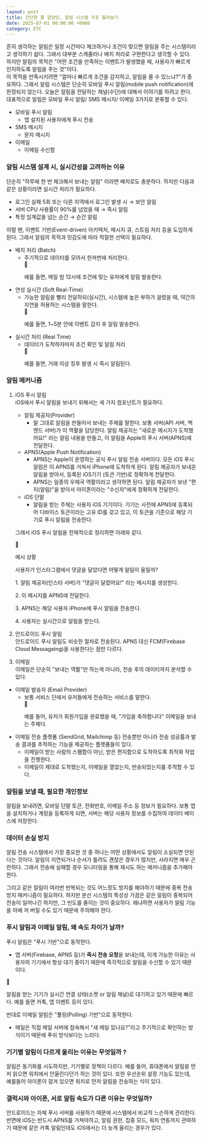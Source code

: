 ```yaml
---
layout: post
title: 간단한 줄 알았던, 알림 시스템 구조 둘러보기
date: 2025-07-01 00:00:00 +0900
category: ETC
---
```


흔히 생각하는 알림은 일정 시간마다 체크하거나 조건이 맞으면 알림을 주는 시스템이라고 생각하기 쉽다. 그래서 대부분 스케줄러나 배치 처리로 구현한다고 생각할 수 있다.  
하지만 알림의 목적은 "어떤 조건을 만족하는 이벤트가 발생했을 때, 사용자가 빠르게 인지하도록 알림을 주는 것"이다.  
이 목적을 만족시키려면 "얼마나 빠르게 조건을 감지하고, 알림을 줄 수 있느냐?"가 중요하다. 
그래서 알림 시스템은 단순히 모바일 푸시 알림(mobile push notification)에 한정되지 않는다. 
오늘은 알림을 전달하는 채널(수단)에 대해서 이야기를 하려고 한다. 대표적으로 알림은 모바일 푸시 알림/ SMS 메시지/ 이메일 3가지로 분류할 수 있다.   

* 모바일 푸시 알림 
    * 앱 설치된 사용자에게 푸시 전송
* SMS 메시지 
    * 문자 메시지 
* 이메일 
    * 이메일 수신함


### 알림 시스템 설계 시, 실시간성을 고려하는 이유
단순히 "하루에 한 번 체크해서 보내는 알림" 이라면 배치로도 충분하다. 하지만 다음과 같은 상황이라면 실시간 처리가 필요하다.  

* 로그인 실패 5회 또는 다른 지역에서 로그인 발생 시 → 보안 알림
* 서버 CPU 사용률이 90%를 넘었을 때 → 즉시 알림 
* 특정 임계값을 넘는 순간 → 순간 알림

이럴 땐, 이벤트 기반(Event-driven) 아키텍처, 메시지 큐, 스트림 처리 등을 도입하게 된다.  그래서 알림의 목적과 민감도에 따라 적절한 선택이 필요하다.  

* 배치 처리 (Batch)  
    * 주기적으로 데이터를 모아서 한꺼번에 처리한다.
        <aside>
        <span class="icon">🥕</span> 
        <div class="content">
        <p>예를 들면, 매일 밤 12시에 조건에 맞는 유저에게 알림 발송한다.</p>
        </div>
        </aside>
* 연성 실시간 (Soft Real-Time)
    * 가능한 알림을 빨리 전달하되(실시간), 시스템에 높은 부하가 걸렸을 때, 약간의 지연을 허용하는 시스템을 말한다.
        <aside>
        <span class="icon">🥕</span> 
        <div class="content">
        <p>예를 들면, 1~5분 안에 이벤트 감지 후 알림 발송한다.</p>
        </div>
        </aside>
* 실시간 처리 (Real Time)  
    * 데이터가 도착하자마자 조건 확인 및 알림 처리
        <aside>
        <span class="icon">🥕</span> 
        <div class="content">
        <p>예를 들면, 거래 이상 징후 발생 시 즉시 알림된다.</p>
        </div>
        </aside>


### 알림 메커니즘 

1. iOS 푸시 알림   
iOS에서 푸시 알림을 보내기 위해서는 세 가지 컴포넌트가 필요하다.   

    * 알림 제공자(Provider)
        *  말 그대로 알림을 만들어서 보내는 주체를 말한다. 보통 서버(API 서버, 백엔드 서버)가 이 역활을 담당한다. 알림 제공자는 "새로운 메시지가 도착했어요!" 라는 알림 내용을 만들고, 이 알림을 Apple의 푸시 서버(APNS)에 전달한다.  
    * APNS(Apple Push Notification)  
        * APNS는 Apple이 운영하는 공식 푸시 알림 전송 서버이다. 모든 iOS 푸시 알림은 이 APNS를 거쳐서 iPhone에 도착하게 된다. 알림 제공자가 보내온 알림을 받아서, 등록된 iOS기기 (토큰 기반)로 정확하게 전달한다.  
        * APNS는 일종의 우체국 역활이라고 생각하면 된다. 알림 제공자가 보낸 "편지(알림)"을 받아서 아이폰이라는 "수신자"에게 정확하게 전달한다.  
    * iOS 단말  
        * 알림을 받는 주체는 사용자 iOS 기기이다. 기기는 사전에 APNS에 등록되어 디바이스 토큰이라는 고유 ID를 갖고 있고, 이 토큰을 기준으로 해당 기기로 푸시 알림을 전송한다.  

    그래서 iOS 푸시 알림을 전체적으로 정리하면 아래와 같다.
    <aside>
    <span class="icon">🥕</span> 
    <div class="content">
    <p>예시 상황</p>
    <p>사용자가 인스타그램에서 댓글을 달았다면 어떻게 알림이 울릴까?</p>
    <p>1. 알림 제공자(인스타 서버)가 "댓글이 달렸어요!" 라는 메시지를 생성한다.</p>
    <p>2. 이 메시지를 APNS에 전달한다. </p>
    <p>3. APNS는 해당 사용자 iPhone에 푸시 알림을 전송한다.</p>
    <p>4. 사용자는 실시간으로 알림을 받는다. </p>
    </div>
    </aside>

2. 안드로이드 푸시 알림  
안드로이드 푸시 알림도 비슷한 절차로 전송된다. APNS 대신 FCM(Firebase Cloud Messageing)을 사용한다는 점만 다르다.  

3. 이메일  
이메일은 단순히 "보내는 역활"만 하는게 아니라, 전송 후의 데이터까지 분석할 수 있다. 

* 이메일 발송자 (Email Provider)
    * 보통 서비스 단에서 유저들에게 전송하는 서비스를 말한다. 
        <aside>
        <span class="icon">🥕</span> 
        <div class="content">
        <p>예를 들어, 유저가 회원가입을 완료했을 때, "가입을 축하합니다" 이메일을 보내는 주체다. </p>
        </div>
        </aside>
* 이메일 전송 플랫폼 (SendGrid, Mailchimp 등)
전송뿐만 아니라 전송 성공률과 발송 결과를 추적하는 기능을 제공하는 플랫폼들이 있다. 
    * 이메일이 받는 사람의 스팸함이 아닌, 받은 편지함으로 도착하도록 최적화 작업을 진행한다. 
    * 이메일이 제대로 도착했는지, 이메일을 열었는지, 반송되었는지를 추적할 수 있다. 

### 알림을 보낼 때, 필요한 개인정보 

알림을 보내려면, 모바일 단말 토큰, 전화번호, 이메일 주소 등 정보가 필요하다. 보통 앱을 설치하거나 계정을 등록하게 되면, 서버는 해당 사용자 정보를 수집하여 데이터 베이스에 저장한다. 


### 데이터 손실 방지 

알림 전송 시스템에서 가장 중요한 것 중 하나는 어떤 상황에서도 알림이 소실되면 안된다는 것이다. 알림이 지연되거나 순서가 틀려도 괜찮은 경우가 많지만, 사라지면 매우 곤란하다. 그래서 전송에 실패할 경우 모니터링을 통해 재시도 하는 매커니즘을 추가해야 한다.    

그리고 같은 알림이 여러번 반복되는 것도 어느정도 방지를 해야하기 때문에 중복 전송 방지 매커니즘이 필요하다. 하지만 분산 시스템의 특성상 가끔은 같은 알림이 중복되어 전송이 일어나긴 하지만, 그 빈도를 줄이는 것이 중요하다. 왜냐하면 사용자가 알림 기능을 아예 꺼 버릴 수도 있기 때문에 주의해야 한다. 


### 푸시 알림과 이메일 알림, 왜 속도 차이가 날까?

푸시 알림은 "푸시 기반"으로 동작한다.   
* 앱 서버(Firebase, APNS 등)가 **즉시 전송 요청**을 보내는데, 이게 가능한 이유는 사용자의 기기에서 항상 대기 중이기 때문에 즉각적으로 알림을 수신할 수 있기 때문이다.    

<aside>
<span class="icon">🥕</span> 
<div class="content">
<p>알림을 받는 기기가 실시간 연결 상태(소켓 or 알림 채널)로 대기하고 있기 때문에 빠르다. 예를 들면 카톡, 앱 이벤트 등이 있다.</p>
</div>
</aside>

반대로 이메일 알림은 "풀링(Polling) 기반"으로 동작한다.  
* 메일은 직접 메일 서버에 접속해서 "새 메일 있나요?"라고 주기적으로 확인하는 방식이기 때문에 푸쉬 방식보다는 느리다. 


### 기기별 알림이 다르게 울리는 이유는 무엇일까 ?  

알림은 동기화를 시도하지만, 기기별로 정책이 다르다. 예를 들어, 휴대폰에서 알림을 먼저 읽으면 워치에서 안울린다던가 하는 것이 있다. 또한 우선순위 설정 기능도 있는데, 예를들어 아이폰이 잠겨 있으면 워치로 먼저 알림을 전송하는 식이 있다. 


### 갤럭시와 아이폰, 서로 알림 속도가 다른 이유는 무엇일까?  

안드로이드는 자체 푸시 서버를 사용하기 때문에 시스템에서 비교적 느슨하게 관리한다. 반면에 iOS는 반드시 APNS를 거쳐야하고, 알림 권한, 집중 모드, 워치 연동까지 관여하기 때문에 같은 카톡 알림인데도 iOS에서는 더 늦게 울리는 경우가 있다.  

